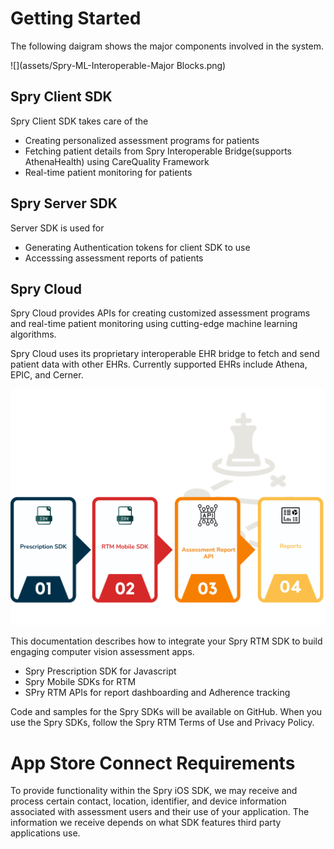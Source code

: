 # Getting Started

The following daigram shows the major components involved in the system.


![](assets/Spry-ML-Interoperable-Major Blocks.png)


## Spry Client SDK

Spry Client SDK takes care of the 

 + Creating personalized assessment programs for patients
 + Fetching patient details from Spry Interoperable Bridge(supports AthenaHealth) using CareQuality Framework
 + Real-time patient monitoring for patients


## Spry Server SDK 

Server SDK is used for 

 + Generating Authentication tokens for client SDK to use
 + Accesssing assessment reports of patients

## Spry Cloud

Spry Cloud provides APIs for creating customized assessment programs and real-time patient monitoring using cutting-edge machine learning algorithms. 

Spry Cloud uses its proprietary interoperable EHR bridge to fetch and send patient data with other EHRs. Currently supported EHRs include Athena, EPIC, and Cerner.  







![](assets/flow.png)

This documentation describes how to integrate your Spry RTM SDK to build engaging computer vision assessment apps. 

 + Spry Prescription SDK for Javascript
 + Spry Mobile SDKs for RTM
 + SPry RTM APIs for report dashboarding and Adherence tracking

Code and samples for the Spry SDKs will be available on GitHub. When you use the Spry SDKs, follow the Spry RTM Terms of Use and Privacy Policy.

# App Store Connect Requirements

To provide functionality within the Spry iOS SDK, we may receive and process certain contact, location, identifier, and device information associated with assessment users and their use of your application. The information we receive depends on what SDK features third party applications use. 
